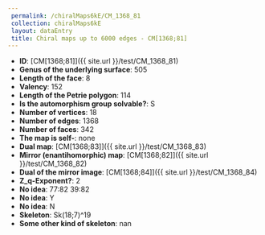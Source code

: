 ```yaml
--- 
 permalink: /chiralMaps6kE/CM_1368_81 
 collection: chiralMaps6kE
 layout: dataEntry
 title: Chiral maps up to 6000 edges - CM[1368;81]
---
```


- **ID**: [CM[1368;81]]({{ site.url }}/test/CM_1368_81)
- **Genus of the underlying surface**: 505
- **Length of the face**: 8
- **Valency**: 152
- **Length of the Petrie polygon**: 114
- **Is the automorphism group solvable?**: S
- **Number of vertices**: 18
- **Number of edges**: 1368
- **Number of faces**: 342
- **The map is self-**: none
- **Dual map**: [CM[1368;83]]({{ site.url }}/test/CM_1368_83)
- **Mirror (enantihomorphic) map**: [CM[1368;82]]({{ site.url }}/test/CM_1368_82)
- **Dual of the mirror image**: [CM[1368;84]]({{ site.url }}/test/CM_1368_84)
- **Z_q-Exponent?**: 2
- **No idea**:  77:82 39:82
- **No idea**: Y
- **No idea**: N
- **Skeleton**: Sk(18;7)^19
- **Some other kind of skeleton**: nan
